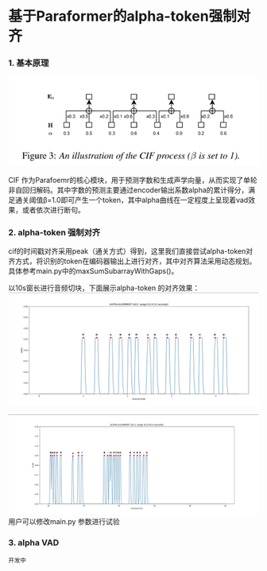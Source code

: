 # 基于Paraformer的alpha-token强制对齐

### 1. 基本原理
![本地图片](./img/img1.png "CIF")

CIF 作为Parafoemr的核心模块，用于预测字数和生成声学向量，从而实现了单轮非自回归解码。其中字数的预测主要通过encoder输出系数alpha的累计得分，满足通关阈值β=1.0即可产生一个token，其中alpha曲线在一定程度上呈现着vad效果，或者依次进行断句。


### 2. alpha-token 强制对齐 
cif的时间戳对齐采用peak（通关方式）得到，这里我们直接尝试alpha-token对齐方式，将识别的token在编码器输出上进行对齐，其中对齐算法采用动态规划。具体参考main.py中的maxSumSubarrayWithGaps()。

以10s窗长进行音频切块，下面展示alpha-token 的对齐效果：
![本地图片](./img/img2.png "ALPHA")

![本地图片](./img/img3.png "ALPHA2")
用户可以修改main.py 参数进行试验
### 3. alpha VAD
    开发中